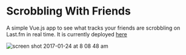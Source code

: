 # Scrobbling With Friends

A simple Vue.js app to see what tracks your friends are scrobbling on Last.fm in real time.  It is currently deployed [here](https://scrobblin-friends-zvngsdxbcf.now.sh/)

![screen shot 2017-01-24 at 8 08 48 am](https://cloud.githubusercontent.com/assets/10549733/22250414/6014d264-e20c-11e6-9a52-59aa1030df6f.png)
